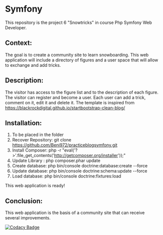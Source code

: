 Symfony
=======

This repository is the project 6 "Snowtricks" in course Php Symfony Web Developer.

Context:
--------

The goal is to create a community site to learn snowboarding.
This web application will include a directory of figures and a user space that will allow to exchange and add tricks.

Description:
------------

The visitor has access to the figure list and to the description of each figure. The visitor can register and become a user. Each user can add a trick, comment on it, edit it and delete it.
The template is inspired from https://blackrockdigital.github.io/startbootstrap-clean-blog/

Installation:
-------------
1. To be placed in the folder
2. Recover Repository: git clone https://github.com/Benj972/practiceblogsymfony.git
3. Install Composer: php -r "eval('?>'.file_get_contents('http://getcomposer.org/installer'));"
4. Update Library : php composer.phar update
5. Create database: php bin/console doctrine:database:create --force
6. Update database: php bin/console doctrine:schema:update --force
7. Load database: php bin/console doctrine:fixtures:load

This web application is ready!

Conclusion:
-----------
This web application is the basis of a community site that can receive several improvements.

[![Codacy Badge](https://api.codacy.com/project/badge/Grade/3fa4ec643d274bb6b48f768ce49de717)](https://www.codacy.com/app/Benj972/practiceblogsymfony?utm_source=github.com&amp;utm_medium=referral&amp;utm_content=Benj972/practiceblogsymfony&amp;utm_campaign=Badge_Grade)



